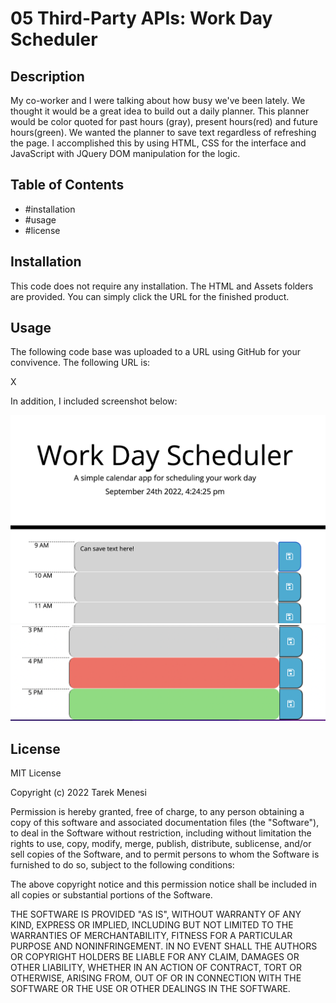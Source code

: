 # 05 Third-Party APIs: Work Day Scheduler
						
## Description
My co-worker and I were talking about how busy we've been lately. We thought it would be a great idea to build out a daily planner. This planner would be color quoted for past hours (gray), present hours(red) and future hours(green). We wanted the planner to save text regardless of refreshing the page. I accomplished this by using HTML, CSS for the interface and JavaScript with JQuery DOM manipulation for the logic.


 

## Table of Contents 
- #installation
- #usage
- #license

## Installation
This code does not require any installation. The HTML and Assets folders are provided. You can simply click the URL for the finished product.

## Usage
The following code base was uploaded to a URL using GitHub for your convivence. The following URL is:

X


In addition, I included screenshot below: 


![screenshot #1](./assets/screenshot1.png)
![screenshot #1](./assets/screenshot2.png)






## License
MIT License

Copyright (c) 2022 Tarek Menesi

Permission is hereby granted, free of charge, to any person obtaining a copy
of this software and associated documentation files (the "Software"), to deal
in the Software without restriction, including without limitation the rights
to use, copy, modify, merge, publish, distribute, sublicense, and/or sell
copies of the Software, and to permit persons to whom the Software is
furnished to do so, subject to the following conditions:

The above copyright notice and this permission notice shall be included in all
copies or substantial portions of the Software.

THE SOFTWARE IS PROVIDED "AS IS", WITHOUT WARRANTY OF ANY KIND, EXPRESS OR
IMPLIED, INCLUDING BUT NOT LIMITED TO THE WARRANTIES OF MERCHANTABILITY,
FITNESS FOR A PARTICULAR PURPOSE AND NONINFRINGEMENT. IN NO EVENT SHALL THE
AUTHORS OR COPYRIGHT HOLDERS BE LIABLE FOR ANY CLAIM, DAMAGES OR OTHER
LIABILITY, WHETHER IN AN ACTION OF CONTRACT, TORT OR OTHERWISE, ARISING FROM,
OUT OF OR IN CONNECTION WITH THE SOFTWARE OR THE USE OR OTHER DEALINGS IN THE
SOFTWARE.